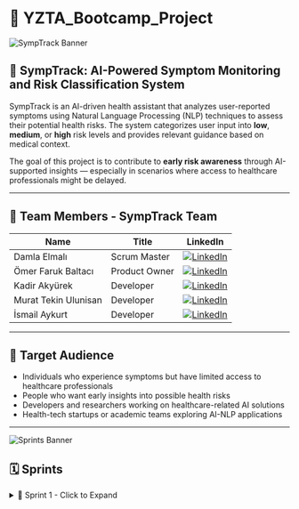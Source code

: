 # 🎯 YZTA_Bootcamp_Project

![SympTrack Banner](https://github.com/user-attachments/assets/cf87c98c-69fc-4adb-b0ce-2bcfbd14d630)

## 🤖 SympTrack: AI-Powered Symptom Monitoring and Risk Classification System

SympTrack is an AI-driven health assistant that analyzes user-reported symptoms using Natural Language Processing (NLP) techniques to assess their potential health risks. The system categorizes user input into **low**, **medium**, or **high** risk levels and provides relevant guidance based on medical context.

The goal of this project is to contribute to **early risk awareness** through AI-supported insights — especially in scenarios where access to healthcare professionals might be delayed.

---

## 👥 Team Members - SympTrack Team

| Name                 | Title         | LinkedIn |
|----------------------|---------------|----------|
| Damla Elmalı         | Scrum Master  | [![LinkedIn](https://img.shields.io/badge/LinkedIn-blue?logo=linkedin&logoColor=white)](https://www.linkedin.com/in/damla-elmali/) |
| Ömer Faruk Baltacı   | Product Owner | [![LinkedIn](https://img.shields.io/badge/LinkedIn-blue?logo=linkedin&logoColor=white)](https://www.linkedin.com/in/omerfbaltaci/) |
| Kadir Akyürek        | Developer     | [![LinkedIn](https://img.shields.io/badge/LinkedIn-blue?logo=linkedin&logoColor=white)](https://www.linkedin.com/in/kadir-akyürek-847199246/) |
| Murat Tekin Ulunisan | Developer     | [![LinkedIn](https://img.shields.io/badge/LinkedIn-blue?logo=linkedin&logoColor=white)](https://www.linkedin.com/in/muatr/) |
| İsmail Aykurt        | Developer     | [![LinkedIn](https://img.shields.io/badge/LinkedIn-blue?logo=linkedin&logoColor=white)](https://www.linkedin.com/in/ismail-aykurt) |

---

## 🎯 Target Audience

- Individuals who experience symptoms but have limited access to healthcare professionals  
- People who want early insights into possible health risks  
- Developers and researchers working on healthcare-related AI solutions  
- Health-tech startups or academic teams exploring AI-NLP applications  

---

![Sprints Banner](https://github.com/user-attachments/assets/f4f9751e-604b-489e-9281-53306f5e2606)

## 🗓️ Sprints

<details>
  <summary>🏁 Sprint 1 - Click to Expand</summary>

  <br/>

  <details>
    <summary>🖼️ Sprint 1 - App Screenshots</summary>
    <br/>
    <img src="https://github.com/user-attachments/assets/cf87c98c-69fc-4adb-b0ce-2bcfbd14d630" width="600"/>
  </details>

  <details>
    <summary>🗂️ Sprint 1 - Sprint Board Update Screenshots</summary>
    <br/>
    <img src="https://github.com/user-attachments/assets/df948179-e2cf-42cb-874f-4686c461a23f" width="600"/>
    <img src="https://github.com/user-attachments/assets/b94f5d0a-f1f2-46d7-b80a-b4f1600ff5f8" width="600"/>
    <img src="https://github.com/user-attachments/assets/693298fa-7adb-41ec-9079-a4fbb956f8ed" width="600"/>
  </details>

  <details>
    <summary>📉 Sprint 1 - Burndown Chart</summary>
    <br/>
    <img src="https://github.com/user-attachments/assets/492536b2-cde0-4dca-9594-1ab3a398094f" width="600"/>
    <img src="https://github.com/user-attachments/assets/7553e125-1edb-4f51-b372-9e01aba58674" width="600"/>
  </details>

  <details>
    <summary>📅 Sprint 1 - Daily Scrum Screenshots</summary>
    <br/>
    <!-- Aşağıya günlük scrum görüntülerini ekleyebilirsin -->

![WhatsApp Görsel 2025-07-09 saat 23 05 29_ab6a7241](https://github.com/user-attachments/assets/085166d2-202e-4740-9925-51c713001340)

![WhatsApp Görsel 2025-07-09 saat 23 05 29_2a7c1853](https://github.com/user-attachments/assets/2e24bf11-841f-48e9-aaab-b8069da50d96)

![WhatsApp Görsel 2025-07-09 saat 23 06 31_07c73b5d](https://github.com/user-attachments/assets/40cfa5ae-485d-42f9-9b04-f9043a2cfe73)

![WhatsApp Görsel 2025-07-09 saat 23 06 31_c628a016](https://github.com/user-attachments/assets/9fd7988b-1092-454b-9dbe-371dfd5a4d4a)

![WhatsApp Görsel 2025-07-09 saat 23 05 29_a8f264ba](https://github.com/user-attachments/assets/76016341-2b5e-4f03-909b-1ec0fb8b8875)

![WhatsApp Görsel 2025-07-09 saat 23 05 29_01af9e72](https://github.com/user-attachments/assets/bf2d4a06-2005-4ea8-8df9-e7612ab2dc3c)

![WhatsApp Görsel 2025-07-09 saat 23 05 29_caaff263](https://github.com/user-attachments/assets/17ff0054-9df1-4a83-9e0f-9ee4384ce6eb)


</details>

## 📝 Sprint Notes

- Following team restructuring, the team was officially formed on **June 28, 2025**.
- Due to internships and other workload, Sprint 1 focused on:
  - Market research
  - Dataset discovery and analysis
  - Critical architectural decisions
  - NLP model comparisons and selection

### ✅ Key Decisions & Activities

- Trello selected for task management  
- Hugging Face explored for medical datasets  
- Dataset selected: [`HealthRisk-1500`](https://huggingface.co/datasets/lvimuth/HealthRisk-1500-Medical-Risk-Prediction)  
- `Risk_Level` set as the classification target  
- EDA performed on features like `Symptoms`, `Medical_History`, `Diagnosis`  
- BERT-based NLP model selected  
- Tokenization and preprocessing steps drafted  

---

### 📈 Sprint Metrics

| Metric                 | Value |
|------------------------|-------|
| Expected Story Points  | 150   |
| Completed Story Points | 150   |

---

## ✅ Sprint Review

During Sprint 1, the team laid a solid foundation by focusing on research and planning. The dataset was selected and evaluated, and the team aligned on using a **BERT-based NLP model**. Communication was handled through WhatsApp, and tasks were tracked using Trello. The groundwork was successfully established for the next sprint.

---

## 👥 Sprint Review Participants

- Damla Elmalı – Scrum Master  
- Ömer Faruk Baltacı – Product Owner  
- Kadir Akyürek – Developer  
- Murat Tekin Ulunisan – Developer  
- İsmail Aykurt – Developer

---

## 🔄 Sprint Retrospective

### ✅ What Went Well:
- Clear role division post-restructuring  
- Good team coordination despite internships  
- Dataset and model decisions completed  

### 🧠 What Could Be Improved:
- Better documentation of EDA findings  
- More precise time estimation for preprocessing  
- Earlier visualization of key insights  

### 🚀 Action Items for Sprint 2:
- Start BERT tokenizer and embedding processes  
- Train and evaluate baseline model  
- Add visual outputs (e.g., confusion matrix)  
- Improve documentation of preprocessing steps  
